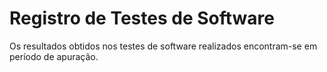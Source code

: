 # Registro de Testes de Software

Os resultados obtidos nos testes de software realizados encontram-se em período de apuração.
